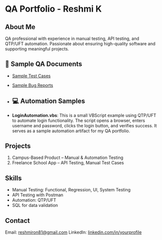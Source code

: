 # QA Portfolio - Reshmi K

## About Me
QA professional with experience in manual testing, API testing, and QTP/UFT automation. Passionate about ensuring high-quality software and supporting meaningful projects.

## 📄 Sample QA Documents
- [Sample Test Cases](TestCases.md)
- [Sample Bug Reports](BugReports.md)

- ## 💻 Automation Samples

- **LoginAutomation.vbs**: This is a small VBScript example using QTP/UFT to automate login functionality.
The script opens a browser, enters username and password, clicks the login button, and verifies success.
It serves as a sample automation artifact for my QA portfolio.

## Projects
1. Campus-Based Product – Manual & Automation Testing
2. Freelance School App – API Testing, Manual Test Cases

## Skills
- Manual Testing: Functional, Regression, UI, System Testing
- API Testing with Postman
- Automation: QTP/UFT
- SQL for data validation

## Contact
Email: reshmiron81@gmail.com
LinkedIn: [linkedin.com/in/yourprofile](http://linkedin.com/in/reshmi-koshy-8833202ab)
